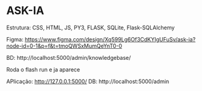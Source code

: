 # ASK-IA

Estrutura: CSS, HTML, JS, PY3, FLASK, SQLite, Flask-SQLAlchemy

Figma: https://www.figma.com/design/Xq599Lg6Of3CdKYIgUFuSv/ask-ia?node-id=0-1&p=f&t=tmoQWSxMumQeYnT0-0

BD: http://localhost:5000/admin/knowledgebase/

Roda o flash run e ja aparece

APlicação: http://127.0.0.1:5000/
DB: http://localhost:5000/admin

